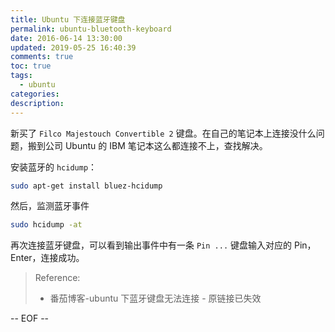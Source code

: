 ```yaml
---
title: Ubuntu 下连接蓝牙键盘
permalink: ubuntu-bluetooth-keyboard
date: 2016-06-14 13:30:00
updated: 2019-05-25 16:40:39
comments: true
toc: true
tags:
  - ubuntu
categories:
description:
---
```


新买了 `Filco Majestouch Convertible 2` 键盘。在自己的笔记本上连接没什么问题，搬到公司 Ubuntu 的 IBM 笔记本这么都连接不上，查找解决。

安装蓝牙的 `hcidump`：

```bash
sudo apt-get install bluez-hcidump
```

然后，监测蓝牙事件

```bash
sudo hcidump -at
```

再次连接蓝牙键盘，可以看到输出事件中有一条 `Pin ...` 键盘输入对应的 Pin，Enter，连接成功。

<!-- more -->

> Reference:
>
> - 番茄博客-ubuntu 下蓝牙键盘无法连接 - 原链接已失效

-- EOF --
